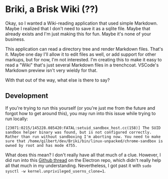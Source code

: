 # Briki, a Brisk Wiki (??)

Okay, so I wanted a Wiki-reading application that used simple Markdown. Maybe I realized that I don't need to save it as a sqlite file. Maybe that already exists and I'm just making this for fun. Maybe it's none of your business.

This application can read a directory tree and render Markdown files. That's it. Maybe one day I'll allow it to edit files as well, or add support for other markups, but for now, I'm not interested. I'm creating this to make it easy to read a "Wiki" that's just several Markdown files in a trenchcoat. VSCode's Markdown preview isn't very wieldy for that.

With that out of the way, what else is there to say?

## Development

If you're trying to run this yourself (or you're just me from the future and forgot how to get around this), you may run into this issue while trying to run locally:
```
[23071:0215/145228.085420:FATAL:setuid_sandbox_host.cc(158)] The SUID sandbox helper binary was found, but is not configured correctly. Rather than run without sandboxing I'm aborting now. You need to make sure that /home/gilbert/dev/Briki/bin/linux-unpacked/chrome-sandbox is owned by root and has mode 4755.
```

What does this mean? I don't really have all that much of a clue. However, I did run into this [Github thread](https://github.com/electron/electron/issues/17972) on the Electron repo, which didn't really help all that much in my understanding. Nevertheless, I got past it with `sudo sysctl -w kernel.unprivileged_userns_clone=1`.